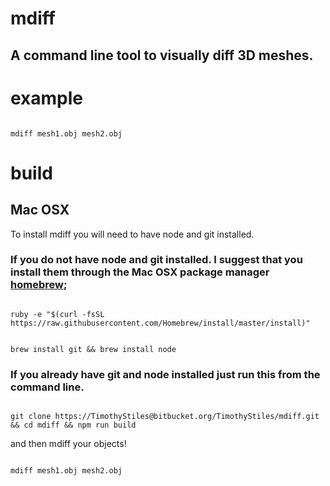 # mdiff

## A command line tool to visually diff 3D meshes.

# example

``` shell

mdiff mesh1.obj mesh2.obj

```

# build

## Mac OSX

To install mdiff you will need to have node and git installed.



### If you do not have node and git installed. I suggest that you install them through the Mac OSX package manager [homebrew](http://brew.sh/);

``` shell

ruby -e "$(curl -fsSL https://raw.githubusercontent.com/Homebrew/install/master/install)"

```

``` shell

brew install git && brew install node

```

### If you already have git and node installed just run this from the command line.

``` shell

git clone https://TimothyStiles@bitbucket.org/TimothyStiles/mdiff.git && cd mdiff && npm run build 

```

and then mdiff your objects!

``` shell

mdiff mesh1.obj mesh2.obj

```



